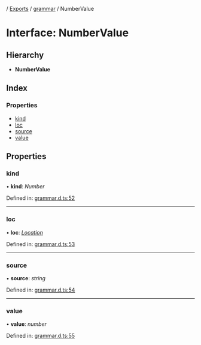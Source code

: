 [](../README.md) / [Exports](../modules.md) / [grammar](../modules/grammar.md) / NumberValue

# Interface: NumberValue

## Hierarchy

* **NumberValue**

## Index

### Properties

* [kind](grammar.numbervalue.md#kind)
* [loc](grammar.numbervalue.md#loc)
* [source](grammar.numbervalue.md#source)
* [value](grammar.numbervalue.md#value)

## Properties

### kind

• **kind**: *Number*

Defined in: [grammar.d.ts:52](https://github.com/retorquere/bibtex-parser/blob/master/grammar.d.ts#L52)

___

### loc

• **loc**: [*Location*](grammar.location.md)

Defined in: [grammar.d.ts:53](https://github.com/retorquere/bibtex-parser/blob/master/grammar.d.ts#L53)

___

### source

• **source**: *string*

Defined in: [grammar.d.ts:54](https://github.com/retorquere/bibtex-parser/blob/master/grammar.d.ts#L54)

___

### value

• **value**: *number*

Defined in: [grammar.d.ts:55](https://github.com/retorquere/bibtex-parser/blob/master/grammar.d.ts#L55)
